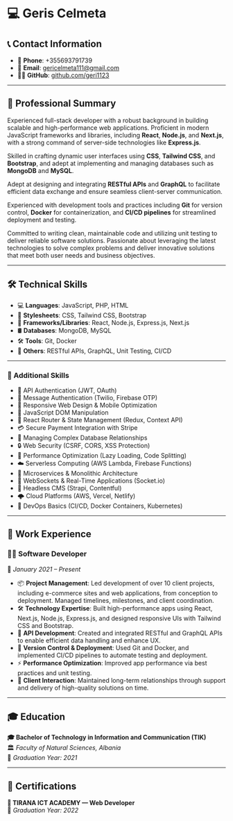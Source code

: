 # 💻 Geris Celmeta

## 📞 Contact Information
- 📱 **Phone**: +355693791739  
- 📧 **Email**: gericelmeta111@gmail.com  
- 🧑‍💻 **GitHub**: [github.com/geri1123](https://github.com/geri1123)

---

## 🧠 Professional Summary
Experienced full-stack developer with a robust background in building scalable and high-performance web applications. Proficient in modern JavaScript frameworks and libraries, including **React**, **Node.js**, and **Next.js**, with a strong command of server-side technologies like **Express.js**.  

Skilled in crafting dynamic user interfaces using **CSS**, **Tailwind CSS**, and **Bootstrap**, and adept at implementing and managing databases such as **MongoDB** and **MySQL**.

Adept at designing and integrating **RESTful APIs** and **GraphQL** to facilitate efficient data exchange and ensure seamless client-server communication.  

Experienced with development tools and practices including **Git** for version control, **Docker** for containerization, and **CI/CD pipelines** for streamlined deployment and testing.  

Committed to writing clean, maintainable code and utilizing unit testing to deliver reliable software solutions. Passionate about leveraging the latest technologies to solve complex problems and deliver innovative solutions that meet both user needs and business objectives.

---

## 🛠️ Technical Skills
- 💻 **Languages**: JavaScript, PHP, HTML  
- 🎨 **Stylesheets**: CSS, Tailwind CSS, Bootstrap  
- 🧩 **Frameworks/Libraries**: React, Node.js, Express.js, Next.js  
- 🛢️ **Databases**: MongoDB, MySQL  
- 🛠️ **Tools**: Git, Docker  
- 📡 **Others**: RESTful APIs, GraphQL, Unit Testing, CI/CD

---

### 🔹 Additional Skills
- 🔐 API Authentication (JWT, OAuth)  
- 📲 Message Authentication (Twilio, Firebase OTP)  
- 📱 Responsive Web Design & Mobile Optimization  
- 🧠 JavaScript DOM Manipulation  
- 🔁 React Router & State Management (Redux, Context API)  
- 💳 Secure Payment Integration with Stripe  
- 🧩 Managing Complex Database Relationships  
- 🔒 Web Security (CSRF, CORS, XSS Protection)  
- 🚀 Performance Optimization (Lazy Loading, Code Splitting)  
- ☁️ Serverless Computing (AWS Lambda, Firebase Functions)  
- 🧱 Microservices & Monolithic Architecture  
- 🔌 WebSockets & Real-Time Applications (Socket.io)  
- 📝 Headless CMS (Strapi, Contentful)  
- 🌩️ Cloud Platforms (AWS, Vercel, Netlify)  
- 🔧 DevOps Basics (CI/CD, Docker Containers, Kubernetes)

---

## 💼 Work Experience
### 🧑‍💻 Software Developer  
📆 *January 2021 – Present*

- 📦 **Project Management**: Led development of over 10 client projects, including e-commerce sites and web applications, from conception to deployment. Managed timelines, milestones, and client coordination.
- 🛠️ **Technology Expertise**: Built high-performance apps using React, Next.js, Node.js, Express.js, and designed responsive UIs with Tailwind CSS and Bootstrap.
- 🔗 **API Development**: Created and integrated RESTful and GraphQL APIs to enable efficient data handling and enhance UX.
- 🔄 **Version Control & Deployment**: Used Git and Docker, and implemented CI/CD pipelines to automate testing and deployment.
- ⚡ **Performance Optimization**: Improved app performance via best practices and unit testing.
- 👥 **Client Interaction**: Maintained long-term relationships through support and delivery of high-quality solutions on time.

---

## 🎓 Education
**🎓 Bachelor of Technology in Information and Communication (TIK)**  
🏛️ *Faculty of Natural Sciences, Albania*  
📅 *Graduation Year: 2021*

---

## 📜 Certifications
**💼 TIRANA ICT ACADEMY — Web Developer**  
📅 *Graduation Year: 2022*
